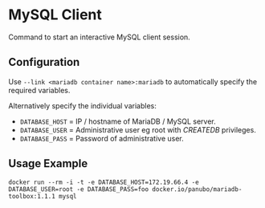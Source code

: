 # MySQL Client

Command to start an interactive MySQL client session.

## Configuration

Use `--link <mariadb container name>:mariadb` to automatically specify the required variables.

Alternatively specify the individual variables:

- `DATABASE_HOST` = IP / hostname of MariaDB / MySQL server.
- `DATABASE_USER` = Administrative user eg root with *CREATEDB* privileges.
- `DATABASE_PASS` = Password of administrative user.


## Usage Example

```
docker run --rm -i -t -e DATABASE_HOST=172.19.66.4 -e DATABASE_USER=root -e DATABASE_PASS=foo docker.io/panubo/mariadb-toolbox:1.1.1 mysql
```
